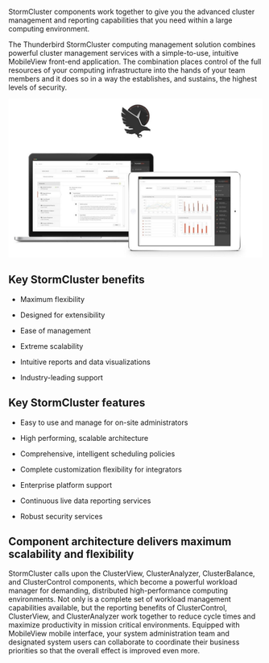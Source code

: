 StormCluster components work together to give you the advanced cluster management and reporting capabilities that you need within a large computing environment.

<a id="section\_mtx\_smc\_rr"/>

The Thunderbird StormCluster computing management solution combines powerful cluster management services with a simple-to-use, intuitive MobileView front-end application. The combination places control of the full resources of your computing infrastructure into the hands of your team members and it does so in a way the establishes, and sustains, the highest levels of security.

![](cddbca51-340f-11ec-a14d-02426ae7396c.jpg)

<a id="section\_p1h\_jcz\_qr"/>

## Key StormCluster benefits

-   Maximum flexibility

-   Designed for extensibility

-   Ease of management

-   Extreme scalability

-   Intuitive reports and data visualizations
-   Industry-leading support


<a id="section\_tjt\_jcz\_qr"/>

## Key StormCluster features

-   Easy to use and manage for on-site administrators

-   High performing, scalable architecture

-   Comprehensive, intelligent scheduling policies

-   Complete customization flexibility for integrators
-   Enterprise platform support

-   Continuous live data reporting services

-   Robust security services


<a id="section\_glb\_kcz\_qr"/>

## Component architecture delivers maximum scalability and flexibility

StormCluster calls upon the ClusterView, ClusterAnalyzer, ClusterBalance, and ClusterControl components, which become a powerful workload manager for demanding, distributed high-performance computing environments. Not only is a complete set of workload management capabilities available, but the reporting benefits of ClusterControl, ClusterView, and ClusterAnalyzer work together to reduce cycle times and maximize productivity in mission critical environments. Equipped with MobileView mobile interface, your system administration team and designated system users can collaborate to coordinate their business priorities so that the overall effect is improved even more.

